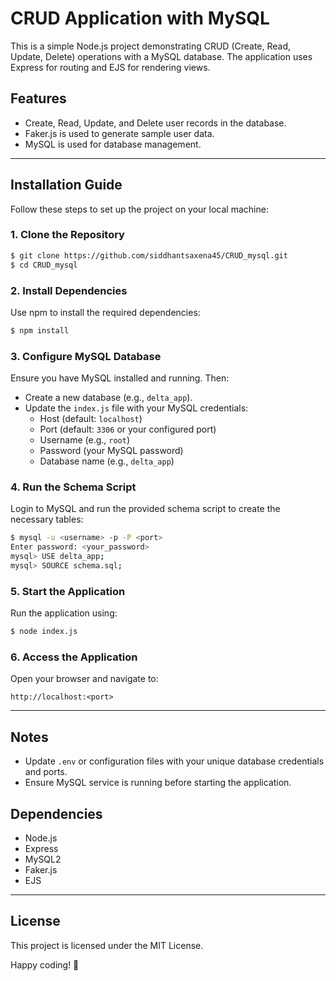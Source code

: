 # CRUD Application with MySQL

This is a simple Node.js project demonstrating CRUD (Create, Read, Update, Delete) operations with a MySQL database. The application uses Express for routing and EJS for rendering views.

## Features
- Create, Read, Update, and Delete user records in the database.
- Faker.js is used to generate sample user data.
- MySQL is used for database management.

---

## Installation Guide

Follow these steps to set up the project on your local machine:

### 1. Clone the Repository
```bash
$ git clone https://github.com/siddhantsaxena45/CRUD_mysql.git
$ cd CRUD_mysql
```

### 2. Install Dependencies
Use npm to install the required dependencies:
```bash
$ npm install
```

### 3. Configure MySQL Database
Ensure you have MySQL installed and running. Then:
- Create a new database (e.g., `delta_app`).
- Update the `index.js` file with your MySQL credentials:
  - Host (default: `localhost`)
  - Port (default: `3306` or your configured port)
  - Username (e.g., `root`)
  - Password (your MySQL password)
  - Database name (e.g., `delta_app`)

### 4. Run the Schema Script
Login to MySQL and run the provided schema script to create the necessary tables:
```bash
$ mysql -u <username> -p -P <port>
Enter password: <your_password>
mysql> USE delta_app;
mysql> SOURCE schema.sql;
```

### 5. Start the Application
Run the application using:
```bash
$ node index.js
```

### 6. Access the Application
Open your browser and navigate to:
```
http://localhost:<port>
```

---

## Notes
- Update `.env` or configuration files with your unique database credentials and ports.
- Ensure MySQL service is running before starting the application.

## Dependencies
- Node.js
- Express
- MySQL2
- Faker.js
- EJS

---

## License
This project is licensed under the MIT License.

Happy coding! 🚀
